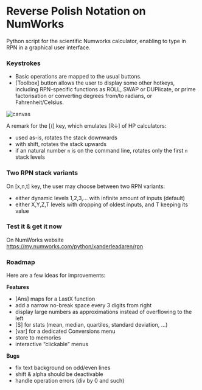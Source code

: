 # Reverse Polish Notation on NumWorks

Python script for the scientific Numworks calculator, enabling to type in RPN in a graphical user interface.

### Keystrokes
- Basic operations are mapped to the usual buttons.
- [Toolbox] button allows the user to display some other hotkeys, including RPN-specific functions as ROLL, SWAP or DUPlicate, or prime factorisation or converting degrees from/to radians, or Fahrenheit/Celsius.

![canvas](https://github.com/user-attachments/assets/8fee3a04-c9ed-4026-9050-e00fa4f0d427)

A remark for the [(] key, which emulates [R↓] of HP calculators:

- used as-is, rotates the stack downwards
- with shift, rotates the stack upwards
- if an natural number `n` is on the command line, rotates only the first `n` stack levels

### Two RPN stack variants
On [x,n,t] key, the user may choose between two RPN variants:
- either dynamic levels 1,2,3,… with infinite amount of inputs (default)
- either X,Y,Z,T levels with dropping of oldest inputs, and T keeping its value

### Test it & get it now
On NumWorks website https://my.numworks.com/python/xanderleadaren/rpn


### Roadmap
Here are a few ideas for improvements:

**Features**
- [Ans] maps for a LastX function
- add a narrow no-break space every 3 digits from right
- display large numbers as approximations instead of overflowing to the left
- [S] for stats (mean, median, quartiles, standard deviation, …)
- [var] for a dedicated Conversions menu
- store to memories
- interactive “clickable” menus

**Bugs**
- fix text background on odd/even lines
- shift & alpha should be deactivable
- handle operation errors (div by 0 and such)
